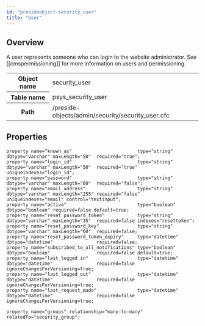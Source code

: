 ```yaml
---
id: "presideobject-security_user"
title: "User"
---
```


## Overview


A user represents someone who can login to the website administrator.
See [[cmspermissioning]] for more information on users and permissioning.

<div class="table-responsive"><table class="table table-condensed"><tr><th>Object name</th><td>  security_user</td></tr><tr><th>Table name</th><td>  psys_security_user</td></tr><tr><th>Path</th><td>  /preside-objects/admin/security/security_user.cfc</td></tr></table></div>

## Properties


```luceescript
property name="known_as"                        type="string"   dbtype="varchar" maxLength="50"  required="true";
property name="login_id"                        type="string"   dbtype="varchar" maxLength="50"  required="true" uniqueindexes="login_id";
property name="password"                        type="string"   dbtype="varchar" maxLength="60"  required="false";
property name="email_address"                   type="string"   dbtype="varchar" maxLength="255" required="false" uniqueindexes="email" control="textinput";
property name="active"                          type="boolean"  dbtype="boolean" required=false default=true;
property name="reset_password_token"            type="string"   dbtype="varchar" maxLength="35"  required=false indexes="resettoken";
property name="reset_password_key"              type="string"   dbtype="varchar" maxLength="60"  required=false;
property name="reset_password_token_expiry"     type="datetime" dbtype="datetime"                required=false;
property name="subscribed_to_all_notifications" type="boolean"  dbtype="boolean"                 required=false default=true;
property name="last_logged_in"                  type="datetime" dbtype="datetime"                required=false ignoreChangesForVersioning=true;
property name="last_logged_out"                 type="datetime" dbtype="datetime"                required=false ignoreChangesForVersioning=true;
property name="last_request_made"               type="datetime" dbtype="datetime"                required=false ignoreChangesForVersioning=true;

property name="groups" relationship="many-to-many" relatedTo="security_group";
```